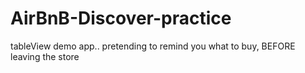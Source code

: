# AirBnB-Discover-practice
tableView demo app.. pretending to remind you what to buy, BEFORE leaving the store
